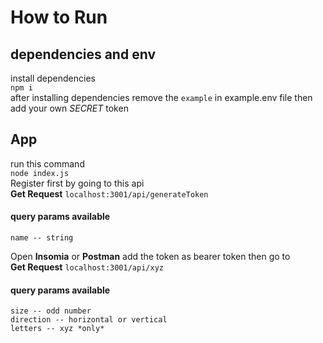 # How to Run
## dependencies and env
install dependencies <br />
```npm i``` <br />
after installing dependencies remove the ```example``` in example.env file then add your own *SECRET* token <br>
## App
run this command <br />
```node index.js``` <br />
Register first by going to this api <br/>
__Get Request__ ```localhost:3001/api/generateToken``` <br />
#### query params available
```
name -- string
```
Open **Insomia** or **Postman** add the token as bearer token then go to <br />
__Get Request__ ```localhost:3001/api/xyz``` <br />
#### query params available
```
size -- odd number
direction -- horizontal or vertical
letters -- xyz *only*
```